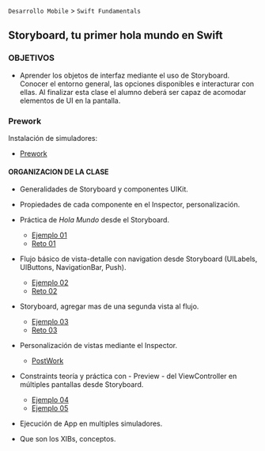 
`Desarrollo Mobile` > `Swift Fundamentals`
 
## Storyboard, tu primer hola mundo en Swift

### OBJETIVOS 

- Aprender los objetos de interfaz mediante el uso de Storyboard. Conocer el entorno general, las opciones disponibles e interacturar con ellas. Al finalizar esta clase el alumno deberá ser capaz de acomodar elementos de UI en la pantalla.

### Prework 
 
Instalación de simuladores:
 
- [Prework](Prework)
 

#### ORGANIZACION DE LA CLASE 

- Generalidades de Storyboard y componentes UIKit.

- Propiedades de cada componente en el Inspector, personalización.

- Práctica de *Hola Mundo* desde el Storyboard.

 	- [Ejemplo 01](Ejemplo-01)
	- [Reto 01](Reto-01)

- Flujo básico de vista-detalle con navigation desde Storyboard (UILabels, UIButtons, NavigationBar, Push).

	- [Ejemplo 02](Ejemplo-02)
	- [Reto 02](Reto-02)

- Storyboard, agregar mas de una segunda vista al flujo.

	- [Ejemplo 03](Ejemplo-03)
	- [Reto 03](Reto-03)

- Personalización de vistas mediante el Inspector.

	- [PostWork](Postwork)

- Constraints teoría y práctica con - Preview - del ViewController en múltiples pantallas desde Storyboard.

	- [Ejemplo 04](Ejemplo-04)
	- [Ejemplo 05](Ejemplo-05)

- Ejecución de App en multiples simuladores.

- Que son los XIBs, conceptos.
